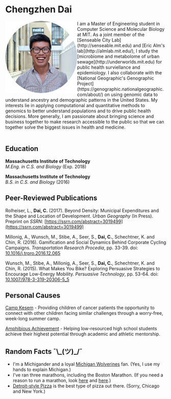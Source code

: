 # Chengzhen Dai 

<img align="left" width="225" height="225" src="headshot2.png">
I am a Master of Engineering student in Computer Science and Molecular Biology at MIT. As a joint member of the [Senseable City Lab](http://senseable.mit.edu) and [Eric Alm's lab](http://almlab.mit.edu/), I study the [microbiome and metabolome of urban sewage](http://underworlds.mit.edu) for public health surviellance and epidemiology. I also collaborate with the [National Geographic's Genographic Project](https://genographic.nationalgeographic.com/about/) on using genomic data to understand ancestry and demographic patterns in the United States. My interests lie in applying computational and quantitative methods to genomics to better understand populations and to drive public health decisions. More generally, I am passionate about bringing science and business together to make research accessible to the public so that we can together solve the biggest issues in health and medicine. 
<br><br>

## Education


**Massachusetts Institute of Technology**  
*M.Eng. in C.S. and Biology* (Exp. 2018)

**Massachusetts Institute of Technology**  
*B.S. in C.S. and Biology* (2016)

## Peer-Reviewed Publications
Rolheiser, L., **Dai, C.** (2017). Beyond Density: Municipal Expenditures and the Shape and Location of Development. *Urban Geography* (In Press). Preprint on *SSRN*: [https://ssrn.com/abstract=3019499](https://ssrn.com/abstract=3019499)

Millonig, A., Wunsch, M., Stibe, A., Seer, S., **Dai, C.**, Schechtner, K. and Chin, R. (2016). Gamification and Social Dynamics Behind Corporate Cycling Campaigns. *Transportation Research Procedia*, pp. 33-39. doi: [10.1016/j.trpro.2016.12.065](https://doi.org/10.1016/j.trpro.2016.12.065)

Wunsch, M., Stibe, A., Millonig, A., Seer, S., **Dai, C.**, Schechtner, K. and Chin, R. (2015). What Makes You Bike? Exploring Persuasive Strategies to Encourage Low-Energy Mobility. *Persuasive Technology*, pp. 53-64. doi: [10.1007/978-3-319-20306-5_5](https://doi.org/10.1007/978-3-319-20306-5_5)

<!--- ## Preprints --->

## Personal Causes

[Camp Kesem](http://campkesem.org/mit) - Providing children of cancer patients the opportunity to connect with other children facing similar challenges through a worry-free, week-long summer camp. 

[Amphibious Achievement](http://amphibious.mit.edu/) - Helping low-resourced high school students achieve their highest potential through academic and athletic mentorship. 

## Random Facts ¯\\\_(ツ)\_/¯

- I'm a Michigander and a loyal [Michigan Wolverines](http://mgoblue.com/) fan. (Yes, I use my hands to explain Michigan.) 
- I've ran three marathons, including the Boston Marathon. (If you need a reason to run a marathon, look [here](http://www.wbur.org/news/2014/04/08/team-hoyt-boston-marathon) and [here](https://www.boston.com/sports/boston-marathon/2017/04/15/running-pioneers-kathrine-switzer-bobbi-gibb-took-their-own-paths-to-change).)
- [Detroit-style Pizza](https://www.eater.com/2016/1/19/10787414/detroit-style-pizza) is the best type of pizza out there. (Sorry, Chicago and New York.)
